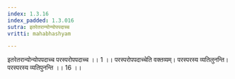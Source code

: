 ```yaml
---
index: 1.3.16
index_padded: 1.3.016
sutra: इतरेतरान्योन्योपपदाच्च
vritti: mahabhashyam

---
```

 इतरेतरान्योन्योपपदाच्च परस्परोपपदाच्च ।। 1 ।। परस्परोपपदाच्चेति वक्तव्यम्। परस्परस्य व्यतिलुनन्ति। परस्परस्य व्यतिपुनन्ति ।। 16 ।। 